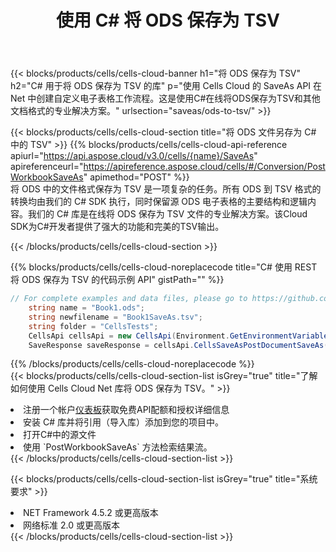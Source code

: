 ﻿---
title: 使用 C# 将 ODS 保存为 TSV
description: 利用Aspose.Cells Cloud SDK for C#将ODS格式文件保存为TSV格式文件。
kwords: Excel, Save ODS as TSV, REST, C#
howto: How to save ODS as TSV using Aspose.Cells Cloud C# library.
---
{{< blocks/products/cells/cells-cloud-banner h1="将 ODS 保存为 TSV" h2="C# 用于将 ODS 保存为 TSV 的库" p="使用 Cells Cloud 的 SaveAs API 在 Net 中创建自定义电子表格工作流程。这是使用C#在线将ODS保存为TSV和其他文档格式的专业解决方案。" urlsection="saveas/ods-to-tsv/" >}}

{{< blocks/products/cells/cells-cloud-section title="将 ODS 文件另存为 C# 中的 TSV" >}}
{{% blocks/products/cells/cells-cloud-api-reference apiurl="https://api.aspose.cloud/v3.0/cells/{name}/SaveAs" apireferenceurl="https://apireference.aspose.cloud/cells/#/Conversion/PostWorkbookSaveAs" apimethod="POST" %}}
<br/>
将 ODS 中的文件格式保存为 TSV 是一项复杂的任务。所有 ODS 到 TSV 格式的转换均由我们的 C# SDK 执行，同时保留源 ODS 电子表格的主要结构和逻辑内容。我们的 C# 库是在线将 ODS 保存为 TSV 文件的专业解决方案。该Cloud SDK为C#开发者提供了强大的功能和完美的TSV输出。

{{< /blocks/products/cells/cells-cloud-section >}}

{{% blocks/products/cells/cells-cloud-noreplacecode title="C# 使用 REST 将 ODS 保存为 TSV 的代码示例 API" gistPath="" %}}
  
```cs
// For complete examples and data files, please go to https://github.com/aspose-cells-cloud/aspose-cells-cloud-dotnet/
    string name = "Book1.ods";
    string newfilename = "Book1SaveAs.tsv";
    string folder = "CellsTests";
    CellsApi cellsApi = new CellsApi(Environment.GetEnvironmentVariable("ProductClientId"), Environment.GetEnvironmentVariable("ProductClientSecret"));
    SaveResponse saveResponse = cellsApi.CellsSaveAsPostDocumentSaveAs(name, null, newfilename, null,null,folder);
```
  
{{% /blocks/products/cells/cells-cloud-noreplacecode %}}
<br/>
{{< blocks/products/cells/cells-cloud-section-list isGrey="true" title="了解如何使用 Cells Cloud Net 库将 ODS 保存为 TSV。" >}}
<li>注册一个帐户<a href="https://dashboard.aspose.cloud/">仪表板</a>获取免费API配额和授权详细信息</li>
<li>安装 C# 库并将引用（导入库）添加到您的项目中。</li>
<li>打开C#中的源文件</li>
<li>使用 `PostWorkbookSaveAs` 方法检索结果流。</li>
{{< /blocks/products/cells/cells-cloud-section-list >}}

{{< blocks/products/cells/cells-cloud-section-list isGrey="true" title="系统要求" >}}
<li>NET Framework 4.5.2 或更高版本</li>
<li>网络标准 2.0 或更高版本</li>
{{< /blocks/products/cells/cells-cloud-section-list >}}
